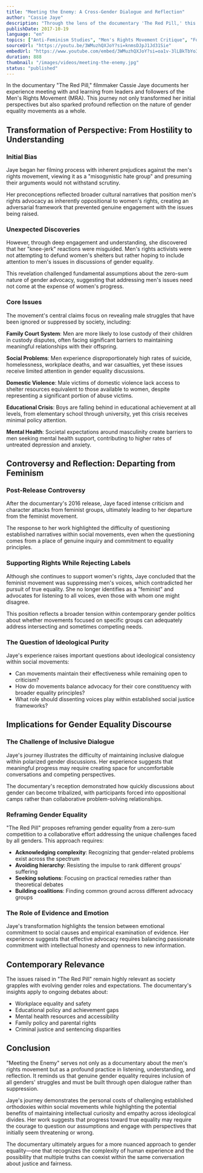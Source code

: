 ```yaml
---
title: "Meeting the Enemy: A Cross-Gender Dialogue and Reflection"
author: "Cassie Jaye"
description: "Through the lens of the documentary 'The Red Pill,' this analysis explores filmmaker Cassie Jaye's journey of dialogue with the men's rights movement, and how she moved from bias to understanding, ultimately reflecting on the nature of gender equality movements."
publishDate: 2017-10-19
language: "en"
topics: ["Anti-Feminism Studies", "Men's Rights Movement Critique", "Fourth Wave Feminism"]
sourceUrl: "https://youtu.be/3WMuzhQXJoY?si=knmsDJpJ1Jd31Sie"
embedUrl: "https://www.youtube.com/embed/3WMuzhQXJoY?si=oa1v-3lLBkTbYo31"
duration: 888
thumbnail: "/images/videos/meeting-the-enemy.jpg"
status: "published"
---
```


In the documentary "The Red Pill," filmmaker Cassie Jaye documents her experience meeting with and learning from leaders and followers of the Men's Rights Movement (MRA). This journey not only transformed her initial perspectives but also sparked profound reflection on the nature of gender equality movements as a whole.

## Transformation of Perspective: From Hostility to Understanding

### Initial Bias
Jaye began her filming process with inherent prejudices against the men's rights movement, viewing it as a "misogynistic hate group" and presuming their arguments would not withstand scrutiny.

Her preconceptions reflected broader cultural narratives that position men's rights advocacy as inherently oppositional to women's rights, creating an adversarial framework that prevented genuine engagement with the issues being raised.

### Unexpected Discoveries
However, through deep engagement and understanding, she discovered that her "knee-jerk" reactions were misguided. Men's rights activists were not attempting to defund women's shelters but rather hoping to include attention to men's issues in discussions of gender equality.

This revelation challenged fundamental assumptions about the zero-sum nature of gender advocacy, suggesting that addressing men's issues need not come at the expense of women's progress.

### Core Issues
The movement's central claims focus on revealing male struggles that have been ignored or suppressed by society, including:

**Family Court System**: Men are more likely to lose custody of their children in custody disputes, often facing significant barriers to maintaining meaningful relationships with their offspring.

**Social Problems**: Men experience disproportionately high rates of suicide, homelessness, workplace deaths, and war casualties, yet these issues receive limited attention in gender equality discussions.

**Domestic Violence**: Male victims of domestic violence lack access to shelter resources equivalent to those available to women, despite representing a significant portion of abuse victims.

**Educational Crisis**: Boys are falling behind in educational achievement at all levels, from elementary school through university, yet this crisis receives minimal policy attention.

**Mental Health**: Societal expectations around masculinity create barriers to men seeking mental health support, contributing to higher rates of untreated depression and anxiety.

## Controversy and Reflection: Departing from Feminism

### Post-Release Controversy
After the documentary's 2016 release, Jaye faced intense criticism and character attacks from feminist groups, ultimately leading to her departure from the feminist movement.

The response to her work highlighted the difficulty of questioning established narratives within social movements, even when the questioning comes from a place of genuine inquiry and commitment to equality principles.

### Supporting Rights While Rejecting Labels
Although she continues to support women's rights, Jaye concluded that the feminist movement was suppressing men's voices, which contradicted her pursuit of true equality. She no longer identifies as a "feminist" and advocates for listening to all voices, even those with whom one might disagree.

This position reflects a broader tension within contemporary gender politics about whether movements focused on specific groups can adequately address intersecting and sometimes competing needs.

### The Question of Ideological Purity
Jaye's experience raises important questions about ideological consistency within social movements:

- Can movements maintain their effectiveness while remaining open to criticism?
- How do movements balance advocacy for their core constituency with broader equality principles?
- What role should dissenting voices play within established social justice frameworks?

## Implications for Gender Equality Discourse

### The Challenge of Inclusive Dialogue
Jaye's journey illustrates the difficulty of maintaining inclusive dialogue within polarized gender discussions. Her experience suggests that meaningful progress may require creating space for uncomfortable conversations and competing perspectives.

The documentary's reception demonstrated how quickly discussions about gender can become tribalized, with participants forced into oppositional camps rather than collaborative problem-solving relationships.

### Reframing Gender Equality
"The Red Pill" proposes reframing gender equality from a zero-sum competition to a collaborative effort addressing the unique challenges faced by all genders. This approach requires:

- **Acknowledging complexity**: Recognizing that gender-related problems exist across the spectrum
- **Avoiding hierarchy**: Resisting the impulse to rank different groups' suffering
- **Seeking solutions**: Focusing on practical remedies rather than theoretical debates
- **Building coalitions**: Finding common ground across different advocacy groups

### The Role of Evidence and Emotion
Jaye's transformation highlights the tension between emotional commitment to social causes and empirical examination of evidence. Her experience suggests that effective advocacy requires balancing passionate commitment with intellectual honesty and openness to new information.

## Contemporary Relevance

The issues raised in "The Red Pill" remain highly relevant as society grapples with evolving gender roles and expectations. The documentary's insights apply to ongoing debates about:

- Workplace equality and safety
- Educational policy and achievement gaps
- Mental health resources and accessibility
- Family policy and parental rights
- Criminal justice and sentencing disparities

## Conclusion

"Meeting the Enemy" serves not only as a documentary about the men's rights movement but as a profound practice in listening, understanding, and reflection. It reminds us that genuine gender equality requires inclusion of all genders' struggles and must be built through open dialogue rather than suppression.

Jaye's journey demonstrates the personal costs of challenging established orthodoxies within social movements while highlighting the potential benefits of maintaining intellectual curiosity and empathy across ideological divides. Her work suggests that progress toward true equality may require the courage to question our assumptions and engage with perspectives that initially seem threatening or wrong.

The documentary ultimately argues for a more nuanced approach to gender equality—one that recognizes the complexity of human experience and the possibility that multiple truths can coexist within the same conversation about justice and fairness.